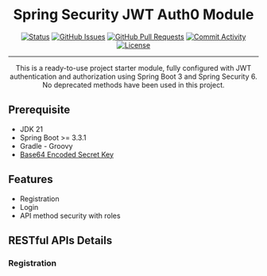 # <div align="center">Spring Security JWT Auth0 Module</div>
<div align="center">

[![Status](https://img.shields.io/badge/status-active-success.svg)]()
[![GitHub Issues](https://img.shields.io/github/issues/nadimnesar/spring-security-jwt-authentication-module.svg)](https://github.com/nadimnesar/spring-security-jwt-authentication-module/issues)
[![GitHub Pull Requests](https://img.shields.io/github/issues-pr/nadimnesar/spring-security-jwt-authentication-module.svg)](https://github.com/nadimnesar/spring-security-jwt-authentication-module/pulls)
[![Commit Activity](https://img.shields.io/github/commit-activity/m/nadimnesar/spring-security-jwt-authentication-module.svg)](https://github.com/nadimnesar/spring-security-jwt-authentication-module/commits)
[![License](https://img.shields.io/badge/license-MIT-blue.svg)](/LICENSE)

</div>

---
<p align="center">
This is a ready-to-use project starter module, fully configured with JWT authentication and authorization using Spring Boot 3 and Spring Security 6. No deprecated methods have been used in this project.
</p>

## Prerequisite
* JDK 21
* Spring Boot >= 3.3.1
* Gradle - Groovy
* <a href="https://www.base64encode.org/" target="_blank">Base64 Encoded Secret Key</a>

## Features
* Registration 
* Login
* API method security with roles

## RESTful APIs Details
### Registration
    
